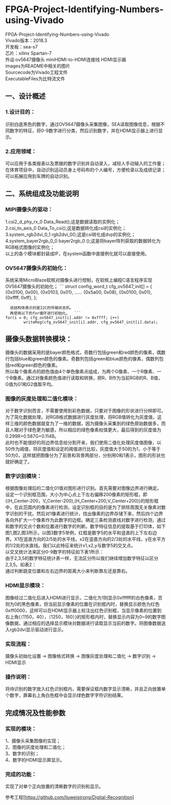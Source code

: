 # FPGA-Project-Identifying-Numbers-using-Vivado
FPGA-Project-Identifying-Numbers-using-Vivado  
Vivado版本：2018.3  
开发板：sea-s7  
芯片：xilinx Spartan-7  
外设:ov5647摄像头 miniHDMI-to-HDMI连接线 HDMI显示器  
images为README中相关的图片  
Sourcecode为Vivado工程文件  
ExecutableFiles为比特流文件  

## 一、设计概述
### 1.设计目的：
  识别白底黑色的数字，通过OV5647摄像头采集图像，SEA读取图像信息，根据不同数字的特征，将0-9数字进行分类，然后识别数字，并在HDMI显示器上进行显示。  
### 2.应用领域：
  可以应用于各类报表以及票据的数字识别并自动录入，减轻人手动输入的工作量；在体育项目中，自动识别运动员身上号码布的个人编号，方便检录以及成绩记录；可以拓展应用到车牌的自动识别。  

## 二、系统组成及功能说明
### MIPI摄像头的驱动：
  1.csi2_d_phy_rx_0 Data_Read();这是数据读取的实例化；  
  2.csi_to_axis_0 Data_To_csi();这是数据转化成csi的实例化；  
	3.system_rgb2dvi_0_1 rgb2dvi_0();这是csi转化成dvp的实例化；  
	4.system_bayer2rgb_0_0 bayer2rgb_0 ();这是将bayer阵列获取的数据转化为RGB格式图像的实例化；  
	以上的各个模块都封装成IP，在system函数中直接例化就可以直接使用。  
### OV5647摄像头的初始化：
  系统采用MicroBlaze软核对摄像头进行控制，在软核上编程C语言程序实现OV5647摄像头的初始化； ```
struct config_word_t cfg_ov5647_init[] =
{
		{0x0100, 0x00},
		{0x0103, 0x01},
		……
		{0x5a00, 0x08},
		{0x0100, 0x01},
		{0xffff, 0xff},
};
```
  该结构体表示的是I2C的传输状态机。  
  再使用以下的for循环进行初始化。  ```
for(i = 0; cfg_ov5647_init[i].addr != 0xffff; i++)
		writeReg(cfg_ov5647_init[i].addr, cfg_ov5647_init[i].data);
```
## 摄像头数据转换模块：
  摄像头的数据采用的是bayer颜色格式，奇数行包括green和red颜色的像素，偶数行包括blue和green颜色的像素。奇数列包括green和blue颜色的像素，偶数列包括red和green颜色的像素。  
所以每个像素点的颜色值由4个单色像素点组成，为两个G像素、一个R像素、一个B像素。通过对像素颜色值进行读取和转换，把R、B作为当前RGB的R、B值，G值为G1和G2值取平均。  

### 图像的灰度处理和二值化模块：
  对于数字识别而言，不需要使用到彩色数据，只要对于图像的形状进行分辨即可。为了简化数据处理，对RGB格式数据进行灰度处理，将RGB值转化为灰度值，这样三维的颜色数据就变为了一维的数据，因为摄像头采集到的绿色原始数据多，而且人眼对于绿色更为敏感，所以相应的绿色像素权值更大，最后得到的灰度值为0.299R+0.587G+0.114B。  
  此时也不能很好的将边界信息给分割开来，我们使用二值化处理灰度值图像，以50作为阈值，将灰度值和设定的阈值进行比较，灰度值大于50的为1，小于等于50为0，这样就把图像分为了前景和背景两部分，分别用0和1表示，图形的形状也就好确定了。 
  
### 数字识别模块：
  根据图像处理后的二值化01值对图形进行识别。首先需要对图像边界进行确定。设定一个识别框范围，大小为中心点上下左右偏移200像素的矩形框，即{(H_Center-200，V_Center-200),(H_Center+200,V_Center+200)}的矩形框中，在此范围内的像素进行检测，设定识别框的目的是为了排除周围无关像素对数字识别的干扰。然后对1像素进行统计，找出像素的边界存储下来，然后四个边界各向外扩大一个像素作为此数字的边框。确定三条检测直线对数字进行检测，通过和数字的交点个数和位置进行数字的判断。数字特征信息的提取基于打印体，如下图1,图2,图3所示，以图3数字5举例，红框是数字5的水平和竖直的上下左右边界。X1在竖直方向的2/5处的水平线，x2在竖直方向的2/3处的水平线，y在水平方的1/2处的水直线。我们以此特征来统计x1,x2,y与数字5的交叉点。  
  以交叉统计法来区分0-9数字的特征如下表1所示：  
  由于2,3,5的数字特征统计表一样，无法区分所以我们继续增加数字特征以区分2,3,5。如表2：  
  通过判断跳变位置和左右边界的距离大小来判断靠左还是靠右。  
  
### HDMI显示模块：
  图像经过二值化后进入HDMI进行显示，二值化为1则显示0xffffff的白色像素，否则为0的黑色像素，但当前显示像素的位置在识别框内时，替换显示颜色为红色0xff0000，这样可以在HDMI显示器上标注出红色识别框，当显示像素的位置到右上角{（1150，40），（1250，160）}的矩形框内时，替换显示内容为0~9的数字图像数据，通过相应的选择显示模块对数据进行读取显示当前的数字。将图像数据送入rgb2dvi显示驱动进行显示。

### 实现流程：
  摄像头初始化设置 -> 图像格式转换 -> 图像灰度处理和二值化 -> 数字识别 -> HDMI显示

### 操作说明：
  将待识别的数字放入红色识别框内，需要保证框内数字显示清晰，并且正向放置单个数字，屏幕右上角白色框中会显示绿色数字字符识别结果。

## 完成情况及性能参数
### 实现的模块：
1、摄像头采集图像的实现；  
2、图像的灰度处理和二值化；  
3、数字的识别；  
4、数字的HDMI显示屏显示。  
### 完成的功能：
实现了对单个正向放置的清晰数字的识别和显示。  

参考工程[https://github.com/liuweistrong/Digital-Recognition]
